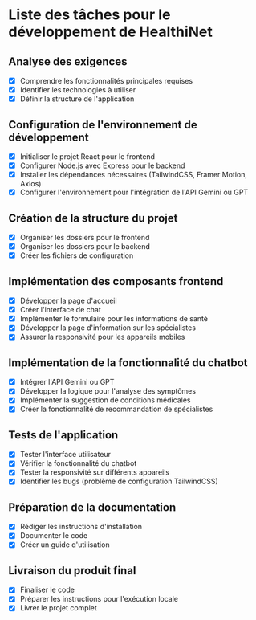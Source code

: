 # Liste des tâches pour le développement de HealthiNet

## Analyse des exigences
- [x] Comprendre les fonctionnalités principales requises
- [x] Identifier les technologies à utiliser
- [x] Définir la structure de l'application

## Configuration de l'environnement de développement
- [x] Initialiser le projet React pour le frontend
- [x] Configurer Node.js avec Express pour le backend
- [x] Installer les dépendances nécessaires (TailwindCSS, Framer Motion, Axios)
- [x] Configurer l'environnement pour l'intégration de l'API Gemini ou GPT

## Création de la structure du projet
- [x] Organiser les dossiers pour le frontend
- [x] Organiser les dossiers pour le backend
- [x] Créer les fichiers de configuration

## Implémentation des composants frontend
- [x] Développer la page d'accueil
- [x] Créer l'interface de chat
- [x] Implémenter le formulaire pour les informations de santé
- [x] Développer la page d'information sur les spécialistes
- [x] Assurer la responsivité pour les appareils mobiles

## Implémentation de la fonctionnalité du chatbot
- [x] Intégrer l'API Gemini ou GPT
- [x] Développer la logique pour l'analyse des symptômes
- [x] Implémenter la suggestion de conditions médicales
- [x] Créer la fonctionnalité de recommandation de spécialistes

## Tests de l'application
- [x] Tester l'interface utilisateur
- [x] Vérifier la fonctionnalité du chatbot
- [x] Tester la responsivité sur différents appareils
- [x] Identifier les bugs (problème de configuration TailwindCSS)

## Préparation de la documentation
- [x] Rédiger les instructions d'installation
- [x] Documenter le code
- [x] Créer un guide d'utilisation

## Livraison du produit final
- [x] Finaliser le code
- [x] Préparer les instructions pour l'exécution locale
- [x] Livrer le projet complet
